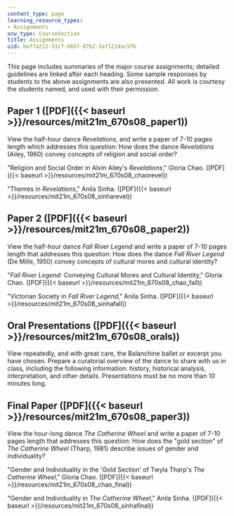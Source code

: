 ```yaml
---
content_type: page
learning_resource_types:
- Assignments
ocw_type: CourseSection
title: Assignments
uid: bef7a212-51cf-b65f-87b2-5af1214ac5fb
---
```


This page includes summaries of the major course assignments; detailed guidelines are linked after each heading. Some sample responses by students to the above assignments are also presented. All work is courtesy the students named, and used with their permission.

Paper 1 ([PDF]({{< baseurl >}}/resources/mit21m_670s08_paper1))
---------------------------------------------------------------

View the half-hour dance _Revelations_, and write a paper of 7-10 pages length which addresses this question: How does the dance _Revelations_ (Ailey, 1960) convey concepts of religion and social order?

"Religion and Social Order in Alvin Ailey's _Revelations_," Gloria Chao. ([PDF]({{< baseurl >}}/resources/mit21m_670s08_chaorevel))

"Themes in _Revelations_," Anila Sinha. ([PDF]({{< baseurl >}}/resources/mit21m_670s08_sinharevel))

Paper 2 ([PDF]({{< baseurl >}}/resources/mit21m_670s08_paper2))
---------------------------------------------------------------

View the half-hour dance _Fall River Legend_ and write a paper of 7-10 pages length that addresses this question: How does the dance _Fall River Legend_ (De Mille, 1950) convey concepts of cultural mores and cultural identity?

"_Fall River Legend_: Conveying Cultural Mores and Cultural Identity," Gloria Chao. ([PDF]({{< baseurl >}}/resources/mit21m_670s08_chao_fall))

"Victorian Society in _Fall River Legend_," Anila Sinha. ([PDF]({{< baseurl >}}/resources/mit21m_670s08_sinhafall))

Oral Presentations ([PDF]({{< baseurl >}}/resources/mit21m_670s08_orals))
-------------------------------------------------------------------------

View repeatedly, and with great care, the Balanchine ballet or excerpt you have chosen. Prepare a curatorial overview of the dance to share with us in class, including the following information: history, historical analysis, interpretation, and other details. Presentations must be no more than 10 minutes long.

Final Paper ([PDF]({{< baseurl >}}/resources/mit21m_670s08_paper3))
-------------------------------------------------------------------

View the hour-long dance _The Catherine Wheel_ and write a paper of 7-10 pages length that addresses this question: How does the "gold section" of _The Catherine Wheel_ (Tharp, 1981) describe issues of gender and individuality?

"Gender and Individuality in the 'Gold Section' of Twyla Tharp's _The Catherine Wheel_," Gloria Chao. ([PDF]({{< baseurl >}}/resources/mit21m_670s08_chao_final))

"Gender and Individuality in _The Catherine Wheel_," Anila Sinha. ([PDF]({{< baseurl >}}/resources/mit21m_670s08_sinhafinal))